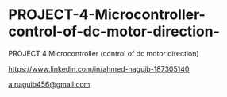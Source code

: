 # PROJECT-4-Microcontroller-control-of-dc-motor-direction-
PROJECT 4 Microcontroller (control of dc motor direction)

https://www.linkedin.com/in/ahmed-naguib-187305140

a.naguib456@gmail.com
